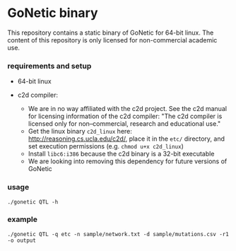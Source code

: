 # GoNetic binary
This repository contains a static binary of GoNetic for 64-bit linux.
The content of this repository is only licensed for non-commercial academic use.

### requirements and setup
 - 64-bit linux

 - c2d compiler:
   - We are in no way affiliated with the c2d project. See the c2d manual for licensing information of the c2d compiler: "The c2d compiler is licensed only for non–commercial, research and educational use."
   - Get the linux binary `c2d_linux` here: <http://reasoning.cs.ucla.edu/c2d/>, place it in the `etc/` directory, and set execution permissions (e.g. `chmod u+x c2d_linux`) 
   - Install `libc6:i386` because the c2d binary is a 32-bit executable
   - We are looking into removing this dependency for future versions of GoNetic

### usage
`./gonetic QTL -h`

### example
`./gonetic QTL -q etc -n sample/network.txt -d sample/mutations.csv -r1 -o output`
